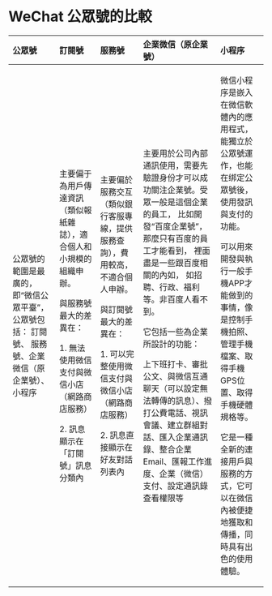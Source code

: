 # WeChat 公眾號的比較



<table>
  <thead>
    <tr>
      <th style="text-align:left">&#x516C;&#x773E;&#x865F;</th>
      <th style="text-align:left">&#x8A02;&#x95B1;&#x865F;</th>
      <th style="text-align:left">&#x670D;&#x52D9;&#x865F;</th>
      <th style="text-align:left">&#x4F01;&#x696D;&#x5FAE;&#x4FE1;&#xFF08;&#x539F;&#x4F01;&#x696D;&#x865F;&#xFF09;</th>
      <th
      style="text-align:left">&#x5C0F;&#x7A0B;&#x5E8F;</th>
    </tr>
  </thead>
  <tbody>
    <tr>
      <td style="text-align:left">&#x516C;&#x773E;&#x865F;&#x7684;&#x7BC4;&#x570D;&#x662F;&#x6700;&#x5EE3;&#x7684;&#xFF0C;
        &#x5373;&#x201C;&#x5FAE;&#x4FE1;&#x516C;&#x773E;&#x5E73;&#x81FA;&#x201D;&#xFF0C;&#x516C;&#x773E;&#x865F;&#x5305;&#x62EC;&#xFF1A;
        &#x8A02;&#x95B1;&#x865F;&#x3001; &#x670D;&#x52D9;&#x865F;&#x3001;&#x4F01;&#x696D;&#x5FAE;&#x4FE1;&#xFF08;&#x539F;&#x4F01;&#x696D;&#x865F;&#xFF09;&#x3001;&#x5C0F;&#x7A0B;&#x5E8F;</td>
      <td
      style="text-align:left">
        <p>&#x4E3B;&#x8981;&#x504F;&#x4E8E;&#x70BA;&#x7528;&#x6236;&#x50B3;&#x9054;&#x8CC7;&#x8A0A;&#xFF08;&#x985E;&#x4F3C;&#x5831;&#x7D19;&#x96DC;&#x8A8C;&#xFF09;&#xFF0C;&#x9069;&#x5408;&#x500B;&#x4EBA;&#x548C;&#x5C0F;&#x898F;&#x6A21;&#x7684;&#x7D44;&#x7E54;&#x7533;&#x8FA6;&#x3002;</p>
        <p>&#x8207;&#x670D;&#x52D9;&#x865F;&#x6700;&#x5927;&#x7684;&#x5DEE;&#x7570;&#x5728;&#xFF1A;</p>
        <p>1. &#x7121;&#x6CD5;&#x4F7F;&#x7528;&#x5FAE;&#x4FE1;&#x652F;&#x4ED8;&#x8207;&#x5FAE;&#x4FE1;&#x5C0F;&#x5E97;&#xFF08;&#x7DB2;&#x8DEF;&#x5546;&#x5E97;&#x670D;&#x52D9;&#xFF09;</p>
        <p>2. &#x8A0A;&#x606F;&#x986F;&#x793A;&#x5728;&#x300C;&#x8A02;&#x95B1;&#x865F;&#x300D;&#x8A0A;&#x606F;&#x5206;&#x985E;&#x5167;</p>
        </td>
        <td style="text-align:left">
          <p>&#x4E3B;&#x8981;&#x504F;&#x65BC;&#x670D;&#x52D9;&#x4EA4;&#x4E92;&#xFF08;&#x985E;&#x4F3C;&#x9280;&#x884C;&#x5BA2;&#x670D;&#x5C08;&#x7DDA;&#xFF0C;&#x63D0;&#x4F9B;&#x670D;&#x52D9;&#x67E5;&#x8A62;&#xFF09;&#xFF0C;&#x8CBB;&#x7528;&#x8F03;&#x9AD8;&#xFF0C;&#x4E0D;&#x9069;&#x5408;&#x500B;&#x4EBA;&#x7533;&#x8FA6;&#x3002;</p>
          <p>&#x8207;&#x8A02;&#x95B1;&#x865F;&#x6700;&#x5927;&#x7684;&#x5DEE;&#x7570;&#x5728;&#xFF1A;</p>
          <p>1. &#x53EF;&#x4EE5;&#x5B8C;&#x6574;&#x4F7F;&#x7528;&#x5FAE;&#x4FE1;&#x652F;&#x4ED8;&#x8207;&#x5FAE;&#x4FE1;&#x5C0F;&#x5E97;&#xFF08;&#x7DB2;&#x8DEF;&#x5546;&#x5E97;&#x670D;&#x52D9;&#xFF09;</p>
          <p>2. &#x8A0A;&#x606F;&#x76F4;&#x63A5;&#x986F;&#x793A;&#x5728;&#x597D;&#x53CB;&#x5C0D;&#x8A71;&#x5217;&#x8868;&#x5167;</p>
        </td>
        <td style="text-align:left">
          <p>&#x4E3B;&#x8981;&#x7528;&#x65BC;&#x516C;&#x53F8;&#x5167;&#x90E8;&#x901A;&#x8A0A;&#x4F7F;&#x7528;&#xFF0C;&#x9700;&#x8981;&#x5148;&#x9A57;&#x8B49;&#x8EAB;&#x4EFD;&#x624D;&#x53EF;&#x4EE5;&#x6210;&#x529F;&#x95DC;&#x6CE8;&#x4F01;&#x696D;&#x865F;&#x3002;&#x53D7;&#x773E;&#x4E00;&#x822C;&#x662F;&#x9019;&#x500B;&#x4F01;&#x696D;&#x7684;&#x54E1;&#x5DE5;&#xFF0C;
            &#x6BD4;&#x5982;&#x958B;&#x767C;&#x201C;&#x767E;&#x5EA6;&#x4F01;&#x696D;&#x865F;&#x201D;&#xFF0C;
            &#x90A3;&#x9EBC;&#x53EA;&#x6709;&#x767E;&#x5EA6;&#x7684;&#x54E1;&#x5DE5;&#x624D;&#x80FD;&#x770B;&#x5230;&#xFF0C;
            &#x88E1;&#x9762;&#x76E1;&#x662F;&#x4E00;&#x4E9B;&#x8DDF;&#x767E;&#x5EA6;&#x76F8;&#x95DC;&#x7684;&#x5167;&#x5982;&#xFF0C;
            &#x5982;&#x62DB;&#x8058;&#x3001;&#x884C;&#x653F;&#x3001;&#x798F;&#x5229;&#x7B49;&#x3002;&#x975E;&#x767E;&#x5EA6;&#x4EBA;&#x770B;&#x4E0D;&#x5230;&#x3002;</p>
          <p>&#x5B83;&#x5305;&#x62EC;&#x4E00;&#x4E9B;&#x70BA;&#x4F01;&#x696D;&#x6240;&#x8A2D;&#x8A08;&#x7684;&#x529F;&#x80FD;&#xFF1A;</p>
          <p>&#x4E0A;&#x4E0B;&#x73ED;&#x6253;&#x5361;&#x3001;&#x5BE9;&#x6279;&#x516C;&#x6587;&#x3001;&#x8207;&#x5FAE;&#x4FE1;&#x4E92;&#x901A;&#x804A;&#x5929;&#xFF08;&#x53EF;&#x4EE5;&#x8A2D;&#x5B9A;&#x7121;&#x6CD5;&#x8F49;&#x50B3;&#x7684;&#x8A0A;&#x606F;&#xFF09;&#x3001;&#x64A5;&#x6253;&#x516C;&#x8CBB;&#x96FB;&#x8A71;&#x3001;&#x8996;&#x8A0A;&#x6703;&#x8B70;&#x3001;&#x5EFA;&#x7ACB;&#x7FA4;&#x7D44;&#x5C0D;&#x8A71;&#x3001;&#x532F;&#x5165;&#x4F01;&#x696D;&#x901A;&#x8A0A;&#x9304;&#x3001;&#x6574;&#x5408;&#x4F01;&#x696D;Email&#x3001;&#x532F;&#x5831;&#x5DE5;&#x4F5C;&#x9032;&#x5EA6;&#x3001;&#x4F01;&#x696D;&#xFF08;&#x5FAE;&#x4FE1;&#xFF09;&#x652F;&#x4ED8;&#x3001;&#x8A2D;&#x5B9A;&#x901A;&#x8A0A;&#x9304;&#x67E5;&#x770B;&#x6B0A;&#x9650;&#x7B49;</p>
        </td>
        <td style="text-align:left">
          <p>&#x5FAE;&#x4FE1;&#x5C0F;&#x7A0B;&#x5E8F;&#x662F;&#x5D4C;&#x5165;&#x5728;&#x5FAE;&#x4FE1;&#x8EDF;&#x9AD4;&#x5167;&#x7684;&#x61C9;&#x7528;&#x7A0B;&#x5F0F;&#xFF0C;&#x80FD;&#x7368;&#x7ACB;&#x65BC;&#x516C;&#x773E;&#x865F;&#x904B;&#x4F5C;&#xFF0C;&#x4E5F;&#x80FD;&#x5728;&#x7ED1;&#x5B9A;&#x516C;&#x773E;&#x865F;&#x5F8C;&#xFF0C;&#x4F7F;&#x7528;&#x767C;&#x8A0A;&#x8207;&#x652F;&#x4ED8;&#x7684;&#x529F;&#x80FD;&#x3002;</p>
          <p>&#x53EF;&#x4EE5;&#x7528;&#x4F86;&#x958B;&#x767C;&#x8207;&#x57F7;&#x884C;&#x4E00;&#x822C;&#x624B;&#x6A5F;APP&#x624D;&#x80FD;&#x505A;&#x5230;&#x7684;&#x4E8B;&#x60C5;&#xFF0C;&#x50CF;&#x662F;&#x63A7;&#x5236;&#x624B;&#x6A5F;&#x62CD;&#x7167;&#x3001;&#x7BA1;&#x7406;&#x624B;&#x6A5F;&#x6A94;&#x6848;&#x3001;&#x53D6;&#x5F97;&#x624B;&#x6A5F;GPS&#x4F4D;&#x7F6E;&#x3001;&#x53D6;&#x5F97;&#x624B;&#x6A5F;&#x786C;&#x9AD4;&#x898F;&#x683C;&#x7B49;&#x3002;</p>
          <p>&#x5B83;&#x662F;&#x4E00;&#x7A2E;&#x5168;&#x65B0;&#x7684;&#x9023;&#x63A5;&#x7528;&#x6236;&#x8207;&#x670D;&#x52D9;&#x7684;&#x65B9;&#x5F0F;&#xFF0C;&#x5B83;&#x53EF;&#x4EE5;&#x5728;&#x5FAE;&#x4FE1;&#x5167;&#x88AB;&#x4FBF;&#x6377;&#x5730;&#x7372;&#x53D6;&#x548C;&#x50B3;&#x64AD;&#xFF0C;&#x540C;&#x6642;&#x5177;&#x6709;&#x51FA;&#x8272;&#x7684;&#x4F7F;&#x7528;&#x9AD4;&#x9A57;&#x3002;</p>
        </td>
    </tr>
  </tbody>
</table>

